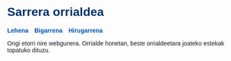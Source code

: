 <!DOCTYPE html>
<html lang="eu">
<head>
    <meta charset="UTF-8">
    <title>Sarrera</title>
    <style>
        body { font-family: Arial, sans-serif; }
        h1 { color: #003366; }
        nav a { margin-right: 10px; font-weight: bold; text-decoration: none; color: #0056b3; }
    </style>
</head>
<body>
    <h1>Sarrera orrialdea</h1>
    <nav>
        <a href="lehena.html">Lehena</a>
        <a href="bigarrena.html">Bigarrena</a>
        <a href="hirugarrena.html">Hirugarrena</a>
    </nav>
    <p>Ongi etorri nire webgunera. Orrialde honetan, beste orrialdeetara joateko estekak topatuko dituzu.</p>
</body>
</html>
